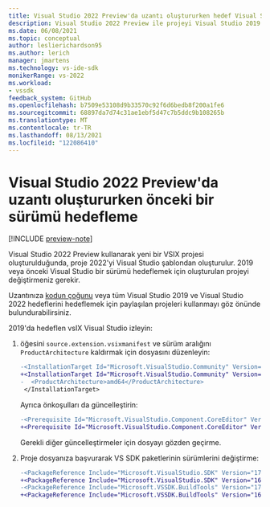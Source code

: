 ```yaml
---
title: Visual Studio 2022 Preview'da uzantı oluştururken hedef Visual Studio 2019
description: Visual Studio 2022 Preview ile projeyi Visual Studio 2019 ile Visual Studio öğrenin.
ms.date: 06/08/2021
ms.topic: conceptual
author: leslierichardson95
ms.author: lerich
manager: jmartens
ms.technology: vs-ide-sdk
monikerRange: vs-2022
ms.workload:
- vssdk
feedback_system: GitHub
ms.openlocfilehash: b7509e53108d9b33570c92f6d6bedb8f200a1fe6
ms.sourcegitcommit: 68897da7d74c31ae1ebf5d47c7b5ddc9b108265b
ms.translationtype: MT
ms.contentlocale: tr-TR
ms.lasthandoff: 08/13/2021
ms.locfileid: "122086410"
---
```

# <a name="target-a-previous-version-when-creating-an-extension-in-visual-studio-2022-preview"></a>Visual Studio 2022 Preview'da uzantı oluştururken önceki bir sürümü hedefleme

[!INCLUDE [preview-note](../includes/preview-note.md)]

Visual Studio 2022 Preview kullanarak yeni bir VSIX projesi oluşturulduğunda, proje 2022'yi Visual Studio şablondan oluşturulur. 2019 veya önceki Visual Studio bir sürümü hedeflemek için oluşturulan projeyi değiştirmeniz gerekir.

Uzantınıza [kodun çoğunu](update-visual-studio-extension.md#use-shared-projects-for-multi-targeting) veya tüm Visual Studio 2019 ve Visual Studio 2022 hedeflerini hedeflemek için paylaşılan projeleri kullanmayı göz önünde bulundurabilirsiniz.

2019'da hedeflen vsIX Visual Studio izleyin:

1. öğesini `source.extension.vsixmanifest` ve sürüm aralığını `ProductArchitecture` kaldırmak için dosyasını düzenleyin:

    ```diff
    -<InstallationTarget Id="Microsoft.VisualStudio.Community" Version="[17.0,18.0)">
    +<InstallationTarget Id="Microsoft.VisualStudio.Community" Version="[16.0,17.0)">
    -  <ProductArchitecture>amd64</ProductArchitecture>
     </InstallationTarget>
    ```

   Ayrıca önkoşulları da güncelleştirin:

    ```diff
    -<Prerequisite Id="Microsoft.VisualStudio.Component.CoreEditor" Version="[17.0,18.0)" DisplayName="Visual Studio core editor" />
    +<Prerequisite Id="Microsoft.VisualStudio.Component.CoreEditor" Version="[16.0,17.0)" DisplayName="Visual Studio core editor" />
    ```

    Gerekli diğer güncelleştirmeler için dosyayı gözden geçirme.

1. Proje dosyanıza başvurarak VS SDK paketlerinin sürümlerini değiştirme:

    ```diff
    -<PackageReference Include="Microsoft.VisualStudio.SDK" Version="17.0.0-preview.1" />
    +<PackageReference Include="Microsoft.VisualStudio.SDK" Version="16.0.206" />
    -<PackageReference Include="Microsoft.VSSDK.BuildTools" Version="17.0.63-preview.1" />
    +<PackageReference Include="Microsoft.VSSDK.BuildTools" Version="16.10.32" />
    ```
